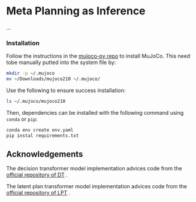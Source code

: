 # Meta Planning as Inference
...

### Installation

Follow the instructions in the [mujoco-py repo](https://github.com/openai/mujoco-py) to install MuJoCo. This need tobe manually putted into the system file by:

```bash
mkdir -p ~/.mujoco
mv ~/Downloads/mujoco210 ~/.mujoco/
```

Use the following to ensure success installation:

```bash
ls ~/.mujoco/mujoco210
```

Then, dependencies can be installed with the following command using `conda` or `pip`:

```bash
conda env create env.yaml
pip instal requirements.txt
```

## Acknowledgements

The decision transformer model implementation advices code from the [official repository of DT](https://github.com/kzl/decision-transformer) .

The latent plan transformer model implementation advices code from the [official repository of LPT](https://github.com/mingluzhao/Latent-Plan-Transformer) .
